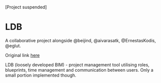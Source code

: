 [Project suspended]

# LDB

A collaborative project alongside @beijind, @aivarasatk, @ErnestasKodis, @eglut.

Original link [here](https://github.com/RubyProjectVu/LDB)

LDB (loosely developed BIM) - project management tool utilising roles, blueprints, time management and communication between users. Only a small portion implemented though. 
